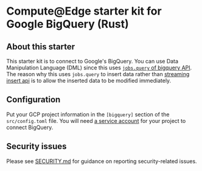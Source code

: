 # Compute@Edge starter kit for Google BigQuery (Rust)

## About this starter

This starter kit is to connect to Google's BigQuery. You can use Data Manipulation Language (DML) since this uses [`jobs.query` of bigquery API](https://cloud.google.com/bigquery/docs/reference/rest/v2/jobs/query). The reason why this uses `jobs.query` to insert data rather than [streaming insert api](https://cloud.google.com/bigquery/docs/reference/rest/v2/tabledata/insertAll) is to allow the inserted data to be modified immediately.

## Configuration

Put your GCP project information in the `[bigquery]` section of the `src/config.toml` file. You will need [a service account](https://cloud.google.com/iam/docs/service-accounts) for your project to connect BigQuery.

## Security issues

Please see [SECURITY.md](SECURITY.md) for guidance on reporting security-related issues.
